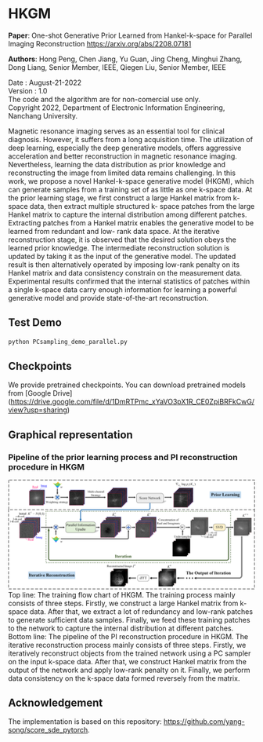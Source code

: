 # HKGM
**Paper**: One-shot Generative Prior Learned from Hankel-k-space for Parallel Imaging Reconstruction https://arxiv.org/abs/2208.07181

**Authors**: Hong Peng, Chen Jiang, Yu Guan, Jing Cheng, Minghui Zhang, Dong Liang, Senior Member, IEEE, Qiegen Liu, Senior Member, IEEE

Date : August-21-2022  
Version : 1.0  
The code and the algorithm are for non-comercial use only.  
Copyright 2022, Department of Electronic Information Engineering, Nanchang University. 

Magnetic resonance imaging serves as an essential tool for clinical diagnosis. However, it suffers from a long acquisition time. The utilization of deep learning, especially the deep generative models, offers aggressive acceleration and better reconstruction in magnetic resonance imaging. Nevertheless, learning the data distribution as prior knowledge and reconstructing the image from limited data remains challenging. In this work, we propose a novel Hankel-k-space generative model (HKGM), which can generate samples from a training set of as little as one k-space data. At the prior learning stage, we first construct a large Hankel matrix from k-space data, then extract multiple structured k- space patches from the large Hankel matrix to capture the internal distribution among different patches. Extracting patches from a Hankel matrix enables the generative model to be learned from redundant and low- rank data space. At the iterative reconstruction stage, it is observed that the desired solution obeys the learned prior knowledge. The intermediate reconstruction solution is updated by taking it as the input of the generative model. The updated result is then alternatively operated by imposing low-rank penalty on its Hankel matrix and data consistency constrain on the measurement data. Experimental results confirmed that the internal statistics of patches within a single k-space data carry enough information for learning a powerful generative model and provide state-of-the-art reconstruction.

## Test Demo
```bash
python PCsampling_demo_parallel.py
```

## Checkpoints
We provide pretrained checkpoints. You can download pretrained models from [Google Drive] (https://drive.google.com/file/d/1DmRTPmc_xYaVO3pX1R_CE0ZpiBRFkCwG/view?usp=sharing)

## Graphical representation
### Pipeline of the prior learning process and PI reconstruction procedure in HKGM
<div align="center"><img src="https://github.com/yqx7150/SVD-WKGM/blob/main/Fig-1.png" >  </div>
Top line: The training flow chart of HKGM. The training process mainly consists of three steps. Firstly, we construct a large Hankel matrix from k-space data. After that, we extract a lot of redundancy and low-rank patches to generate sufficient data samples. Finally, we feed these training patches to the network to capture the internal distribution at different patches.
Bottom line: The pipeline of the PI reconstruction procedure in HKGM. The iterative reconstruction process mainly consists of three steps. Firstly, we iteratively reconstruct objects from the trained network using a PC sampler on the input k-space data. After that, we construct Hankel matrix from the output of the network and apply low-rank penalty on it. Finally, we perform data consistency on the k-space data formed reversely from the matrix.

## Acknowledgement
The implementation is based on this repository: https://github.com/yang-song/score_sde_pytorch.

